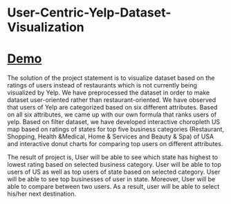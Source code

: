 # User-Centric-Yelp-Dataset-Visualization
<h1><a target="_blank" href="http://yelpdatasetvisualization.000webhostapp.com/" >Demo</a></h1>

The solution of the project statement is to visualize dataset based on the ratings of users instead of restaurants which is not currently being visualized by Yelp. We have preprocessed the dataset in order to make dataset user-oriented rather than restaurant-oriented. We have observed that users of Yelp are categorized based on six different attributes. Based on all six attributes, we came up with our own formula that ranks users of yelp. Based on filter dataset, we have developed interactive choropleth US map based on ratings of states for top five business categories (Restaurant, Shopping, Health &Medical, Home & Services and Beauty & Spa) of USA and interactive donut charts for comparing top users on different attributes. 

The result of project is, User will be able to see which state has highest to lowest rating based on selected business category. User will be able to top users of US as well as top users of state based on selected category. User will be able to see top businesses of user in state. Moreover, User will be able to compare between two users. As a result, user will be able to select his/her next destination.
